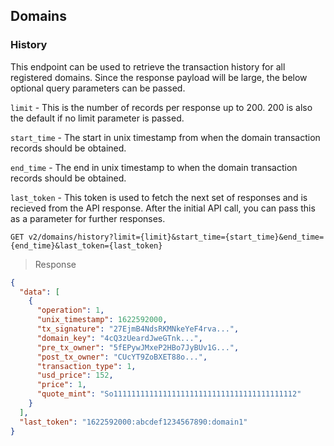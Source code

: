 ## Domains

### History

This endpoint can be used to retrieve the transaction history for all registered domains. Since the response payload will be large, the below optional query parameters can be passed.

`limit` - This is the number of records per response up to 200. 200 is also the default if no limit parameter is passed.

`start_time` - The start in unix timestamp from when the domain transaction records should be obtained.

`end_time` - The end in unix timestamp to when the domain transaction records should be obtained.

`last_token` - This token is used to fetch the next set of responses and is recieved from the API response. After the initial API call, you can pass this as a parameter for further responses.

```
GET v2/domains/history?limit={limit}&start_time={start_time}&end_time={end_time}&last_token={last_token}
```

> Response

```json
{
  "data": [
    {
      "operation": 1,
      "unix_timestamp": 1622592000,
      "tx_signature": "27EjmB4NdsRKMNkeYeF4rva...",
      "domain_key": "4cQ3zUeardJweGTnk...",
      "pre_tx_owner": "5fEPywJMxeP2HBo7JyBUv1G...",
      "post_tx_owner": "CUcYT9ZoBXET88o...",
      "transaction_type": 1,
      "usd_price": 152,
      "price": 1,
      "quote_mint": "So11111111111111111111111111111111111111112"
    }
  ],
  "last_token": "1622592000:abcdef1234567890:domain1"
}
```
